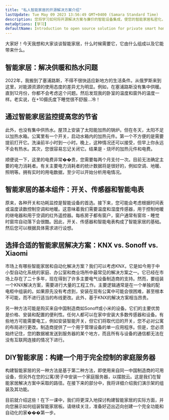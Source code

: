 ```yaml
---
title: "私人智能家居的开源解决方案介绍"
lastUpdate: Tue May 09 2023 13:56:49 GMT+0400 (Samara Standard Time)
description: 您将学习如何将开源解决方案与廉价的智能设备集成，使您的智能家居私密化，并且不依赖云进行工作。
metaOptions: [学习]
defaultName: Introduction to open source solution for private smart homes
---
```


<LessonImages src="smart-home-intro/open-source-private-smart-home-intro.png" imageClasses="mb full" />

<RoboAcademyText>
  大家好！今天我想和大家谈谈智能家居，什么时候需要它，它由什么组成以及它能带来什么。
</RoboAcademyText>

## 智能家居：解决供暖和热水问题

2022年，我搬到了塞浦路斯，不得不很快适应新地方的生活条件。从俄罗斯来到这里，对能源资源的使用态度的差异尤为明显。例如，在塞浦路斯没有集中供暖。直到12月份，你都不会考虑这个问题。然后发现我的卧室的温度和窗外的温度一样。老实说，在+10摄氏度下睡觉很不舒服...冷！

## 通过智能家居监控提高您的节省

此外，也没有集中供热水。屋顶上安装了太阳能加热的锅炉。但在冬天，太阳不足以加热水箱。公寓里有一个开关，启动水箱内的加热元件。第一个不方便的是需要提前打开它。洗澡前半小时到一小时。晚上，这种情况还可以接受，但早上你永远不会有热水。其次，您很容易忘记关闭它。结果是 - 烧坏的加热元件和电费。

顺便说一下，这里的电费非常��贵，您需要每两个月支付一次。目前无法确定主要的电力消耗者。有关主要电力消耗者的统计数据将是很好的，例如空调、地暖、照明等。拥有实时的用电数据，至少可以开始分析用电情况。

## 智能家居的基本组件：开关、传感器和智能电表

原来，各种开关和功耗监控是智能设备的首选。接下来，您可能会考虑根据时间表或温度读数控制空调和地暖。这意味着我们需要温度和湿度传感器，用于控制地暖的继电器和用于空调的红外遥控器。每栋房子都有窗户，窗户通常有窗帘 - 睡觉时窗帘自动落下会很酷。因此，开关、传感器和智能电表构成了智能家居的基础。然后您可以根据具体需求进行设想。

## 选择合适的智能家居解决方案：KNX vs. Sonoff vs. Xiaomi

市场上有哪些智能家居和自动化解决方案？我们可以考虑KNX，它是如今用于中小型自动化系统的家庭、办公室和商业场所中最常见的解决方案之一。它已经在市场上存在了二十多年，现在得到了许多主要电气设备制造商的支持。然而，要组装一个KNX解决方案，需要进行大量的工程工作。主要逻辑通常是在一个单独的配电柜中组装的。如果原先没有考虑到，安装在现有公寓中可能会很困难，甚至根本不可能，而不进行适当的布线更改。此外，基于KNX的解决方案相当昂贵。

另一种方法可能是购买来自中国制造商如Sonoff或小米的设备。它们的主要优势是价格、安装和配置的便利性。任何人都可以在家中安装大多数传感器和设备。有些地方可能需要电工，例如安装智能开关，但它们将取代旧的开关，您不必对公寓的布局进行更改。制造商提供了一个用于管理设备的单一应用程序。但是，您必须始终记住，您的数据被发送到服务器的某个地方，而且所有与设备的通信都无法在没有互联网连接的情况下进行。


## DIY智能家居：构建一个用于完全控制的家庭服务器

构建智能家居的另一种方法是基于第二种方法，即使用来自同一中国制造商的可用设备，但另外在您的公寓/房子中安装一个家庭服务器，以摆脱云。这是我们在智能家居解决方案中采取的路径。在接下来的部分中，我将详细介绍我们演示架的组装及其功能。

<RoboAcademyText fWeight="500">
  目前就介绍这些！在下一课中，我们将更深入地探讨构建智能家居的实际方面，并向您展示如何组装智能家居板。请继续关注，准备好迈出迈向创建一个完全功能和自动化的家���第一步。
</RoboAcademyText>